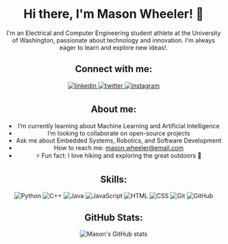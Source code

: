 <div align="center">

# Hi there, I'm Mason Wheeler! 👋

<p>
  I'm an Electrical and Computer Engineering student athlete at the University of Washington, passionate about technology and innovation. I'm always eager to learn and explore new ideas!.
</p>

## Connect with me:

<a href="https://www.linkedin.com/in/mason-wheeler-438372198/" target="_blank">
<img src=https://img.shields.io/badge/linkedin-%2300acee.svg?color=405DE6&style=for-the-badge&logo=linkedin&logoColor=white alt=linkedin style="margin-bottom: 5px;" />
</a>
<a href="https://twitter.com/mason_1225" target="_blank">
<img src=https://img.shields.io/badge/twitter-%2300acee.svg?color=1DA1F2&style=for-the-badge&logo=twitter&logoColor=white alt=twitter style="margin-bottom: 5px;" />
</a>
<a href="https://instagram.com/masewheeler" target="_blank">
<img src=https://img.shields.io/badge/instagram-%ff5851db.svg?color=C13584&style=for-the-badge&logo=instagram&logoColor=white alt=instagram style="margin-bottom: 5px;" />
</a>

## About me:

-  I’m currently learning about Machine Learning and Artificial Intelligence
-  I’m looking to collaborate on open-source projects
-  Ask me about Embedded Systems, Robotics, and Software Development
-  How to reach me: mason.wheeler@email.com
- ⚡ Fun fact: I love hiking and exploring the great outdoors 🌲

## Skills:

![Python](https://img.shields.io/badge/-Python-3776AB?style=flat-square&logo=Python&logoColor=white)
![C++](https://img.shields.io/badge/-C++-00599C?style=flat-square&logo=C%2B%2B&logoColor=white)
![Java](https://img.shields.io/badge/-Java-ED8B00?style=flat-square&logo=Java&logoColor=white)
![JavaScript](https://img.shields.io/badge/-JavaScript-F7DF1E?style=flat-square&logo=JavaScript&logoColor=black)
![HTML](https://img.shields.io/badge/-HTML-E34F26?style=flat-square&logo=HTML5&logoColor=white)
![CSS](https://img.shields.io/badge/-CSS-1572B6?style=flat-square&logo=CSS3&logoColor=white)
![Git](https://img.shields.io/badge/-Git-F05032?style=flat-square&logo=Git&logoColor=white)
![GitHub](https://img.shields.io/badge/-GitHub-181717?style=flat-square&logo=GitHub&logoColor=white)

## GitHub Stats:

![Mason's GitHub stats](https://github-readme-stats.vercel.app/api?username=masonJamesWheeler&count_private=true&show_icons=true&theme=radical)

</div>
